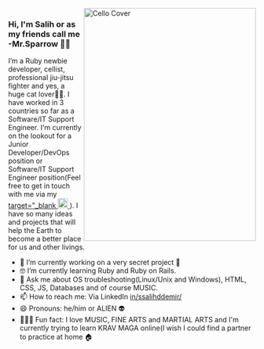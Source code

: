 <img align="right" src="https://github.com/salihhdemirr/salihhdemirr/blob/master/cello.jpg" alt="Cello Cover" width=350px height=475px>

### Hi, I'm Salih or as my friends call me -Mr.Sparrow  🏴‍☠️

I’m a Ruby newbie developer, cellist, professional jiu-jitsu fighter and yes, a huge cat lover🐱‍👓. I have worked in 3 countries so far as a Software/IT Support Engineer. I'm currently on the lookout for a Junior Developer/DevOps position or Software/IT Support Engineer position(Feel free to get in touch with me via my <a href="https://www.linkedin.com/in/ssalihddemir/"> target="_blank
<img border="0" alt="Linkedin" src="https://github.com/salihhdemirr/salihhdemirr/blob/master/linkedin.png" width="20" height="20">
</a>). I have so many ideas and projects that will help the Earth to become a better place for us and other livings.

- 📱    I’m currently working on a very secret project 💼
- 🤓    I’m currently learning Ruby and Ruby on Rails.
- 💬    Ask me about OS troubleshooting(Linux/Unix and Windows), HTML, CSS, JS, Databases and of course MUSIC.
- 📫    How to reach me: Via LinkedIn [in/ssalihddemir/](https://www.linkedin.com/in/ssalihddemir/)
- 😄    Pronouns: he/him or ALIEN 👽
- 🚴🏽‍♀️  Fun fact: I love MUSIC, FINE ARTS and MARTIAL ARTS and I'm currently trying to learn KRAV MAGA online(I wish I could find a partner to practice at home 🏠
